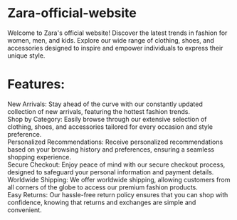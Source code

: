 # Zara-official-website
Welcome to Zara's official website! Discover the latest trends in fashion for women, men, and kids. Explore our wide range of clothing, shoes, and accessories designed to inspire and empower individuals to express their unique style.

# Features:
New Arrivals: Stay ahead of the curve with our constantly updated collection of new arrivals, featuring the hottest fashion trends. <br/>
Shop by Category: Easily browse through our extensive selection of clothing, shoes, and accessories tailored for every occasion and style preference. <br/>
Personalized Recommendations: Receive personalized recommendations based on your browsing history and preferences, ensuring a seamless shopping experience. <br/>
Secure Checkout: Enjoy peace of mind with our secure checkout process, designed to safeguard your personal information and payment details. <br/>
Worldwide Shipping: We offer worldwide shipping, allowing customers from all corners of the globe to access our premium fashion products. <br/>
Easy Returns: Our hassle-free return policy ensures that you can shop with confidence, knowing that returns and exchanges are simple and convenient. <br/>
